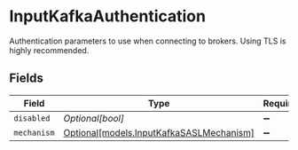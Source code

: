 # InputKafkaAuthentication

Authentication parameters to use when connecting to brokers. Using TLS is highly recommended.


## Fields

| Field                                                                            | Type                                                                             | Required                                                                         | Description                                                                      |
| -------------------------------------------------------------------------------- | -------------------------------------------------------------------------------- | -------------------------------------------------------------------------------- | -------------------------------------------------------------------------------- |
| `disabled`                                                                       | *Optional[bool]*                                                                 | :heavy_minus_sign:                                                               | N/A                                                                              |
| `mechanism`                                                                      | [Optional[models.InputKafkaSASLMechanism]](../models/inputkafkasaslmechanism.md) | :heavy_minus_sign:                                                               | N/A                                                                              |